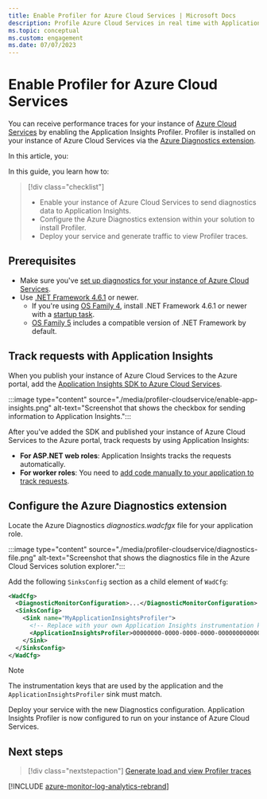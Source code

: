 ```yaml
---
title: Enable Profiler for Azure Cloud Services | Microsoft Docs
description: Profile Azure Cloud Services in real time with Application Insights Profiler.
ms.topic: conceptual
ms.custom: engagement
ms.date: 07/07/2023
---
```


# Enable Profiler for Azure Cloud Services

You can receive performance traces for your instance of [Azure Cloud Services](../../cloud-services-extended-support/overview.md) by enabling the Application Insights Profiler. Profiler is installed on your instance of Azure Cloud Services via the [Azure Diagnostics extension](../agents/diagnostics-extension-overview.md).

In this article, you:

In this guide, you learn how to:
> [!div class="checklist"]
> - Enable your instance of Azure Cloud Services to send diagnostics data to Application Insights.
> - Configure the Azure Diagnostics extension within your solution to install Profiler.
> - Deploy your service and generate traffic to view Profiler traces.

## Prerequisites

- Make sure you've [set up diagnostics for your instance of Azure Cloud Services](/visualstudio/azure/vs-azure-tools-diagnostics-for-cloud-services-and-virtual-machines).
- Use [.NET Framework 4.6.1](/dotnet/framework/migration-guide/how-to-determine-which-versions-are-installed) or newer.
  - If you're using [OS Family 4](../../cloud-services/cloud-services-guestos-update-matrix.md#family-4-releases), install .NET Framework 4.6.1 or newer with a [startup task](../../cloud-services/cloud-services-dotnet-install-dotnet.md).
  - [OS Family 5](../../cloud-services/cloud-services-guestos-update-matrix.md#family-5-releases) includes a compatible version of .NET Framework by default.

## Track requests with Application Insights

When you publish your instance of Azure Cloud Services to the Azure portal, add the [Application Insights SDK to Azure Cloud Services](../app/azure-web-apps-net-core.md).

:::image type="content" source="./media/profiler-cloudservice/enable-app-insights.png" alt-text="Screenshot that shows the checkbox for sending information to Application Insights.":::

After you've added the SDK and published your instance of Azure Cloud Services to the Azure portal, track requests by using Application Insights:

- **For ASP.NET web roles**: Application Insights tracks the requests automatically.
- **For worker roles**: You need to [add code manually to your application to track requests](profiler-trackrequests.md).

## Configure the Azure Diagnostics extension

Locate the Azure Diagnostics *diagnostics.wadcfgx* file for your application role.

:::image type="content" source="./media/profiler-cloudservice/diagnostics-file.png" alt-text="Screenshot that shows the diagnostics file in the Azure Cloud Services solution explorer.":::

Add the following `SinksConfig` section as a child element of `WadCfg`:

```xml
<WadCfg>
  <DiagnosticMonitorConfiguration>...</DiagnosticMonitorConfiguration>
  <SinksConfig>
    <Sink name="MyApplicationInsightsProfiler">
      <!-- Replace with your own Application Insights instrumentation key. -->
      <ApplicationInsightsProfiler>00000000-0000-0000-0000-000000000000</ApplicationInsightsProfiler>
    </Sink>
  </SinksConfig>
</WadCfg>
```

> [!NOTE]
> The instrumentation keys that are used by the application and the `ApplicationInsightsProfiler` sink must match.

Deploy your service with the new Diagnostics configuration. Application Insights Profiler is now configured to run on your instance of Azure Cloud Services.

## Next steps

> [!div class="nextstepaction"]
> [Generate load and view Profiler traces](./profiler-data.md)

[!INCLUDE [azure-monitor-log-analytics-rebrand](../../../includes/azure-monitor-instrumentation-key-deprecation.md)]
